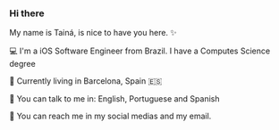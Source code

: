 ### Hi there 

My name is Tainá, is nice to have you here. ✨

💻 I'm a iOS Software Engineer from Brazil. I have a Computes Science degree 
 
📍 Currently living in Barcelona, Spain 🇪🇸

💬 You can talk to me in: English, Portuguese and Spanish 

📩 You can reach me in my social medias and my email. 
 
